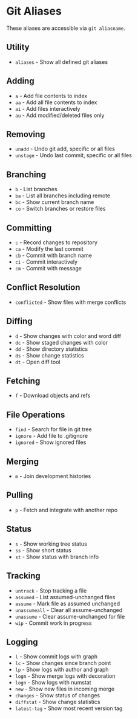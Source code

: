 # Git Aliases

These aliases are accessible via `git aliasname`.

## Utility
- `aliases` - Show all defined git aliases

## Adding
- `a` - Add file contents to index
- `aa` - Add all file contents to index
- `ai` - Add files interactively
- `au` - Add modified/deleted files only

## Removing
- `unadd` - Undo git add, specific or all files
- `unstage` - Undo last commit, specific or all files

## Branching
- `b` - List branches
- `ba` - List all branches including remote
- `bc` - Show current branch name
- `co` - Switch branches or restore files

## Committing
- `c` - Record changes to repository
- `ca` - Modify the last commit
- `cb` - Commit with branch name
- `ci` - Commit interactively
- `cm` - Commit with message

## Conflict Resolution
- `conflicted` - Show files with merge conflicts

## Diffing
- `d` - Show changes with color and word diff
- `dc` - Show staged changes with color
- `dd` - Show directory statistics
- `ds` - Show change statistics
- `dt` - Open diff tool

## Fetching
- `f` - Download objects and refs

## File Operations
- `find` - Search for file in git tree
- `ignore` - Add file to .gitignore
- `ignored` - Show ignored files

## Merging
- `m` - Join development histories

## Pulling
- `p` - Fetch and integrate with another repo

## Status
- `s` - Show working tree status
- `ss` - Show short status
- `st` - Show status with branch info

## Tracking
- `untrack` - Stop tracking a file
- `assumed` - List assumed-unchanged files
- `assume` - Mark file as assumed unchanged
- `unassumeall` - Clear all assume-unchanged
- `unassume` - Clear assume-unchanged for file
- `wip` - Commit work in progress

## Logging
- `l` - Show commit logs with graph
- `lc` - Show changes since branch point
- `lp` - Show logs with author and graph
- `logm` - Show merge logs with decoration
- `logn` - Show logs with numstat
- `new` - Show new files in incoming merge
- `changes` - Show status of changes
- `diffstat` - Show change statistics
- `latest-tag` - Show most recent version tag
